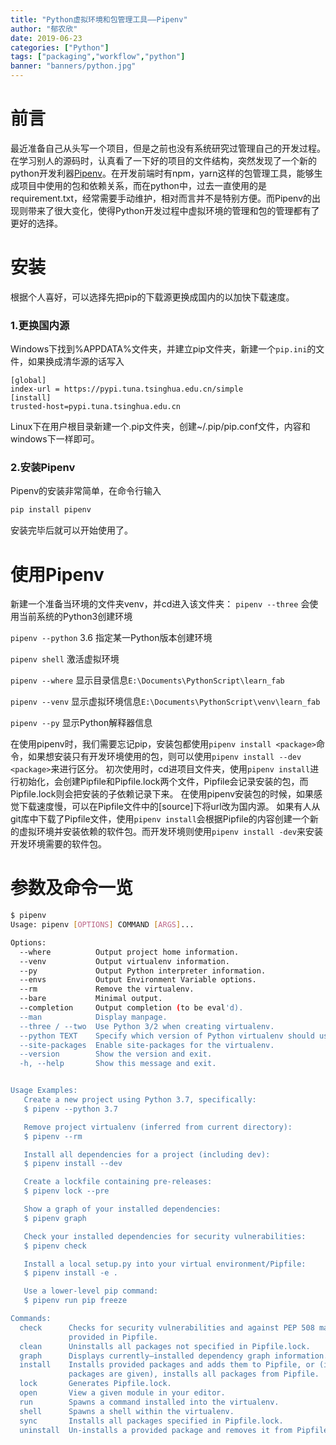 ```yaml
---
title: "Python虚拟环境和包管理工具——Pipenv"
author: "郁农欣"
date: 2019-06-23
categories: ["Python"]
tags: ["packaging","workflow","python"]
banner: "banners/python.jpg"
---
```


# 前言
最近准备自己从头写一个项目，但是之前也没有系统研究过管理自己的开发过程。在学习别人的源码时，认真看了一下好的项目的文件结构，突然发现了一个新的python开发利器[Pipenv](https://pypi.org/project/pipenv/)。在开发前端时有npm，yarn这样的包管理工具，能够生成项目中使用的包和依赖关系，而在python中，过去一直使用的是requirement.txt，经常需要手动维护，相对而言并不是特别方便。而Pipenv的出现则带来了很大变化，使得Python开发过程中虚拟环境的管理和包的管理都有了更好的选择。

# 安装
根据个人喜好，可以选择先把pip的下载源更换成国内的以加快下载速度。
### 1.更换国内源
Windows下找到%APPDATA%文件夹，并建立pip文件夹，新建一个```pip.ini```的文件，如果换成清华源的话写入
```
[global]
index-url = https://pypi.tuna.tsinghua.edu.cn/simple
[install]
trusted-host=pypi.tuna.tsinghua.edu.cn
```

Linux下在用户根目录新建一个.pip文件夹，创建~/.pip/pip.conf文件，内容和windows下一样即可。

### 2.安装Pipenv
Pipenv的安装非常简单，在命令行输入
```bash
pip install pipenv
```
安装完毕后就可以开始使用了。

# 使用Pipenv
新建一个准备当环境的文件夹venv，并cd进入该文件夹：
```pipenv --three```   会使用当前系统的Python3创建环境

```pipenv --python``` 3.6 指定某一Python版本创建环境

```pipenv shell``` 激活虚拟环境

```pipenv --where```  显示目录信息```E:\Documents\PythonScript\learn_fab```

```pipenv --venv```  显示虚拟环境信息```E:\Documents\PythonScript\venv\learn_fab```

```pipenv --py```  显示Python解释器信息

在使用pipenv时，我们需要忘记pip，安装包都使用```pipenv install <package>```命令，如果想安装只有开发环境使用的包，则可以使用```pipenv install --dev <package>```来进行区分。
初次使用时，cd进项目文件夹，使用```pipenv install```进行初始化，会创建Pipfile和Pipfile.lock两个文件，Pipfile会记录安装的包，而Pipfile.lock则会把安装的子依赖记录下来。
在使用pipenv安装包的时候，如果感觉下载速度慢，可以在Pipfile文件中的[source]下将url改为国内源。
如果有人从git库中下载了Pipfile文件，使用```pipenv install```会根据Pipfile的内容创建一个新的虚拟环境并安装依赖的软件包。而开发环境则使用```pipenv install -dev```来安装开发环境需要的软件包。

# 参数及命令一览
```bash
$ pipenv
Usage: pipenv [OPTIONS] COMMAND [ARGS]...

Options:
  --where          Output project home information.
  --venv           Output virtualenv information.
  --py             Output Python interpreter information.
  --envs           Output Environment Variable options.
  --rm             Remove the virtualenv.
  --bare           Minimal output.
  --completion     Output completion (to be eval'd).
  --man            Display manpage.
  --three / --two  Use Python 3/2 when creating virtualenv.
  --python TEXT    Specify which version of Python virtualenv should use.
  --site-packages  Enable site-packages for the virtualenv.
  --version        Show the version and exit.
  -h, --help       Show this message and exit.


Usage Examples:
   Create a new project using Python 3.7, specifically:
   $ pipenv --python 3.7

   Remove project virtualenv (inferred from current directory):
   $ pipenv --rm

   Install all dependencies for a project (including dev):
   $ pipenv install --dev

   Create a lockfile containing pre-releases:
   $ pipenv lock --pre

   Show a graph of your installed dependencies:
   $ pipenv graph

   Check your installed dependencies for security vulnerabilities:
   $ pipenv check

   Install a local setup.py into your virtual environment/Pipfile:
   $ pipenv install -e .

   Use a lower-level pip command:
   $ pipenv run pip freeze

Commands:
  check      Checks for security vulnerabilities and against PEP 508 markers
             provided in Pipfile.
  clean      Uninstalls all packages not specified in Pipfile.lock.
  graph      Displays currently–installed dependency graph information.
  install    Installs provided packages and adds them to Pipfile, or (if no
             packages are given), installs all packages from Pipfile.
  lock       Generates Pipfile.lock.
  open       View a given module in your editor.
  run        Spawns a command installed into the virtualenv.
  shell      Spawns a shell within the virtualenv.
  sync       Installs all packages specified in Pipfile.lock.
  uninstall  Un-installs a provided package and removes it from Pipfile.
```
